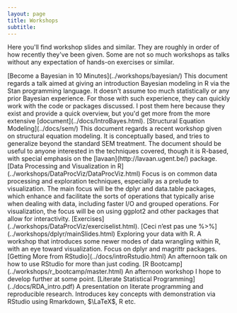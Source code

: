 ```yaml
---
layout: page
title: Workshops
subtitle: 
---
```


Here you'll find workshop slides and similar.  They are roughly in order of how recently they've been given.  Some are not so much workshops as talks without any expectation of hands-on exercises or similar.



<span itemscope itemtype ="http://schema.org/TechArticle">
[<span itemprop="name keywords">Become a Bayesian in 10 Minutes</span>](../workshops/bayesian/)  
This document regards a talk aimed at giving an introduction <span itemprop="keywords">Bayesian modeling</span> in <span itemprop="keywords">R</span> via the <span itemprop="keywords">Stan</span> programming language.  It doesn't assume too much statistically or any prior Bayesian experience.  For those with such experience, they can quickly work with the code or packages discussed.  I post them here because they exist and provide a quick overview, but you'd get more from the more extensive [document](../docs/IntroBayes.html).
</span>

<span itemscope itemtype ="http://schema.org/TechArticle">
[<span itemprop="name keywords">Structural Equation Modeling</span>](../docs/sem/)  
This document regards a recent workshop given on <span itemprop="keywords">structural equation modeling</span>.  It is conceptually based, and tries to generalize beyond the standard SEM treatment. The document should be useful to anyone interested in the techniques covered, though it is R-based, with special emphasis on the [<span itemprop="keywords">lavaan</span>](http://lavaan.ugent.be/) package.
</span>


<span itemscope itemtype ="http://schema.org/TechArticle">
[<span itemprop="name">Data Processing and Visualization in R</span>](../workshops/DataProcViz/DataProcViz.html)     
Focus is on common <span itemprop="keywords">data processing</span> and exploration techniques, especially as a prelude to <span itemprop="keywords">visualization</span>.  The main focus will be the <span itemprop="keywords">dplyr</span> and <span itemprop="keywords">data.table</span> packages, which enhance and facilitate the sorts of operations that typically arise when dealing with data, including faster <span itemprop="keywords">I/O</span> and grouped operations.  For visualization, the focus will be on using <span itemprop="keywords">ggplot2</span> and other packages that allow for interactivity. [Exercises](../workshops/DataProcViz/exerciselist.html).
</span>

<span itemscope itemtype ="http://schema.org/TechArticle">
[<span itemprop="name">Ceci n’est pas une %>%</span>](../workshops/dplyr/mainSlides.html)      
Exploring your data with <span itemprop="keywords">R</span>. A workshop that introduces some newer modes of <span itemprop="keywords">data wrangling</span> within R, with an eye toward <span itemprop="keywords">visualization</span>. Focus on <span itemprop="keywords">dplyr</span> and <span itemprop="keywords">magrittr</span> packages.
</span>

<span itemscope itemtype ="http://schema.org/TechArticle">
[<span itemprop="name">Getting More from RStudio</span>](../docs/introRstudio.html)    
An afternoon talk on how to use <span itemprop="keywords">RStudio</span> for more than just coding.
</span>

<span itemscope itemtype ="http://schema.org/TechArticle">
[<span itemprop="name">R Bootcamp</span>](../workshops/r_bootcamp/master.html)    
An afternoon workshop I hope to develop further at some point.
</span>

<span itemscope itemtype ="http://schema.org/TechArticle">
[<span itemprop="name">Literate Statistical Programming</span>](../docs/RDA_intro.pdf)     
A presentation on <span itemprop="keywords">literate programming</span> and <span itemprop="keywords">reproducible research</span>. Introduces key concepts with demonstration via RStudio using <span itemprop="keywords">Rmarkdown</span>, $\LaTeX$, R etc.
</span>